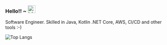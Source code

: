 ### Hello!! ~ <img src="https://user-images.githubusercontent.com/1303154/88677602-1635ba80-d120-11ea-84d8-d263ba5fc3c0.gif" width="24px" alt="hi">


Software Engineer. Skilled in Java, Kotlin .NET Core, AWS, CI/CD and other tools :-)

![Top Langs](https://github-readme-stats.vercel.app/api/top-langs/?username=pedronvasconcelos&layout=compact&hide=css,hxxxtml)
 


